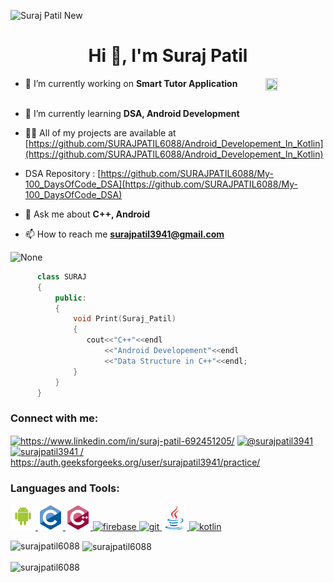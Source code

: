 ![Suraj Patil New](https://user-images.githubusercontent.com/78692972/150284093-cf607662-63a0-49c2-aaa9-9bf7f44536f4.jpg)
<h1 align="center">Hi 👋, I'm Suraj Patil</h1>

- 🔭 I’m currently working on **Smart Tutor Application**
<img align="right" src="https://i.imgur.com/1AMqiST.gif" height=20% width=20%/>&nbsp;&nbsp;&nbsp;&nbsp;&nbsp;&nbsp;&nbsp;&nbsp;&nbsp;&nbsp;&nbsp;&nbsp;<br>
- 🌱 I’m currently learning **DSA, Android Development**

- 👨‍💻 All of my projects are available at [https://github.com/SURAJPATIL6088/Android_Developement_In_Kotlin](https://github.com/SURAJPATIL6088/Android_Developement_In_Kotlin)
- DSA Repository : [https://github.com/SURAJPATIL6088/My-100_DaysOfCode_DSA](https://github.com/SURAJPATIL6088/My-100_DaysOfCode_DSA)
- 💬 Ask me about **C++, Android**

- 📫 How to reach me **surajpatil3941@gmail.com**

<!--- Profile views --->
<img src="https://komarev.com/ghpvc/?username=SURAJPATIL6088&color=blueviolet&style=plastic" alt="None"/> </a> </p>

</p>

```cpp
      class SURAJ
      {
          public:
          {
              void Print(Suraj_Patil)
              {
                 cout<<"C++"<<endl
                     <<"Android Developement"<<endl
                     <<"Data Structure in C++"<<endl;
              }
          }
      }
```

<h3 align="left">Connect with me:</h3>
<p align="left">
<a href="https://linkedin.com/in/https://www.linkedin.com/in/suraj-patil-692451205/" target="blank"><img align="center" src="https://raw.githubusercontent.com/rahuldkjain/github-profile-readme-generator/master/src/images/icons/Social/linked-in-alt.svg" alt="https://www.linkedin.com/in/suraj-patil-692451205/" height="30" width="40" /></a>
<a href="https://www.hackerearth.com/@surajpatil3941" target="blank"><img align="center" src="https://raw.githubusercontent.com/rahuldkjain/github-profile-readme-generator/master/src/images/icons/Social/hackerearth.svg" alt="@surajpatil3941" height="30" width="40" /></a>
<a href="https://auth.geeksforgeeks.org/user/surajpatil3941 / https://auth.geeksforgeeks.org/user/surajpatil3941/practice/" target="blank"><img align="center" src="https://raw.githubusercontent.com/rahuldkjain/github-profile-readme-generator/master/src/images/icons/Social/geeks-for-geeks.svg" alt="surajpatil3941 / https://auth.geeksforgeeks.org/user/surajpatil3941/practice/" height="30" width="40" /></a>
</p>

<h3 align="left">Languages and Tools:</h3>
<p align="left"> <a href="https://developer.android.com" target="_blank" rel="noreferrer"> <img src="https://raw.githubusercontent.com/devicons/devicon/master/icons/android/android-original-wordmark.svg" alt="android" width="40" height="40"/> </a> <a href="https://www.cprogramming.com/" target="_blank" rel="noreferrer"> <img src="https://raw.githubusercontent.com/devicons/devicon/master/icons/c/c-original.svg" alt="c" width="40" height="40"/> </a> <a href="https://www.w3schools.com/cpp/" target="_blank" rel="noreferrer"> <img src="https://raw.githubusercontent.com/devicons/devicon/master/icons/cplusplus/cplusplus-original.svg" alt="cplusplus" width="40" height="40"/> </a> <a href="https://firebase.google.com/" target="_blank" rel="noreferrer"> <img src="https://www.vectorlogo.zone/logos/firebase/firebase-icon.svg" alt="firebase" width="40" height="40"/> </a> <a href="https://git-scm.com/" target="_blank" rel="noreferrer"> <img src="https://www.vectorlogo.zone/logos/git-scm/git-scm-icon.svg" alt="git" width="40" height="40"/> </a> <a href="https://www.java.com" target="_blank" rel="noreferrer"> <img src="https://raw.githubusercontent.com/devicons/devicon/master/icons/java/java-original.svg" alt="java" width="40" height="40"/> </a> <a href="https://kotlinlang.org" target="_blank" rel="noreferrer"> <img src="https://www.vectorlogo.zone/logos/kotlinlang/kotlinlang-icon.svg" alt="kotlin" width="40" height="40"/> </a> </p>

<p><img align="left" src="https://github-readme-stats.vercel.app/api/top-langs?username=surajpatil6088&show_icons=true&locale=en&layout=compact" alt="surajpatil6088" /></p>

<p>&nbsp;<img align="center" src="https://github-readme-stats.vercel.app/api?username=surajpatil6088&show_icons=true&locale=en" alt="surajpatil6088" /></p>

<p><img align="center" src="https://github-readme-streak-stats.herokuapp.com/?user=surajpatil6088&" alt="surajpatil6088" /></p>

<!---
SURAJPATIL6088/SURAJPATIL6088 is a ✨ special ✨ repository because its `README.md` (this file) appears on your GitHub profile.
You can click the Preview link to take a look at your changes.
--->
